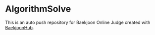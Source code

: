 # AlgorithmSolve
This is an auto push repository for Baekjoon Online Judge created with [BaekjoonHub](https://github.com/BaekjoonHub/BaekjoonHub).
